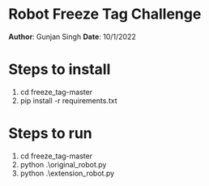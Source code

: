 # Robot Freeze Tag Challenge 

**Author**: Gunjan Singh
**Date**: 10/1/2022

# Steps to install

 1. cd freeze_tag-master
 2. pip install -r requirements.txt

# Steps to run

 1. cd freeze_tag-master
 2. python .\original_robot.py
 3. python .\extension_robot.py